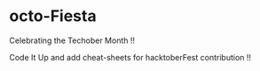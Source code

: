# octo-Fiesta
Celebrating the Techober Month !!


Code It Up and add cheat-sheets for hacktoberFest contribution !! 
